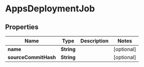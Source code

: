 

# AppsDeploymentJob


## Properties

| Name | Type | Description | Notes |
|------------ | ------------- | ------------- | -------------|
|**name** | **String** |  |  [optional] |
|**sourceCommitHash** | **String** |  |  [optional] |



